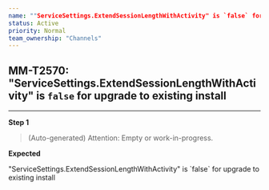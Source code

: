 ```yaml
---
name: ""ServiceSettings.ExtendSessionLengthWithActivity" is `false` for upgrade to existing install"
status: Active
priority: Normal
team_ownership: "Channels"
---
```


## MM-T2570: "ServiceSettings.ExtendSessionLengthWithActivity" is `false` for upgrade to existing install

---

**Step 1**

> (Auto-generated) Attention: Empty or work-in-progress.

**Expected**

"ServiceSettings.ExtendSessionLengthWithActivity" is \`false\` for upgrade to existing install

